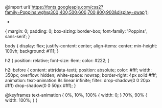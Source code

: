 @import url('https://fonts.googleapis.com/css2?family=Poppins:wgh@300;400;500;600;700;800;900&display=swap');

*
{
    margin: 0;
    padding: 0;
    box-sizing: border-box;
    font-family: 'Poppins', sans-serif;
}

body
{
    display: flex;
    justify-content: center;
    align-items: center;
    min-height: 100vh;
    background: #111;
}

h2
{
    position: relative;
    font-size: 6em;
    color: #222;
}

h2::before
{
    content: attr(data-text);
    position: absolute;
    color: #fff;
    width: 350px;
    overflow: hidden;
    white-space: nowrap;
    border-right: 4px solid #fff;
    animation: text-animation 8s linear infinite;
    filter: drop-shadow(0 0 20px #fff) drop-shadow(0 0 50px #fff);
}

@keyframes text-animation
{
    0%, 10%, 100%
    {
        width: 0;
    }
    70%, 90%
    {
        width: 100%;
    }
}

